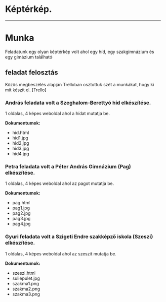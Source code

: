 # Képtérkép.
---------------
# Munka
Feladatunk egy olyan képtérkép volt ahol egy híd, egy szakgimnázium és egy gimázium található

## feladat felosztás
Közös megbeszélés alapján Trelloban osztottuk szét a munkákat, hogy ki mit készít el.
[Trello]

### András feladata volt a Szeghalom-Berettyó híd elkészítése.
1 oldalas, 4 képes weboldal ahol a hídat mutatja be.

**Dokumentumok:**
* hid.html
* hid1.jpg
* hid2.jpg
* hid3.jpg
* hid4.jpg

### Petra feladata volt a Péter András Gimnázium (Pag) elkészítése.
1 oldalas, 4 képes weboldal ahol az pagot mutatja be.

**Dokumentumok:**
* pag.html
* pag1.jpg
* pag2.jpg
* pag3.jpg
* pag4.jpg

### Gyuri feladata volt a Szigeti Endre szakképző iskola (Szeszi) elkészítése.
1 oldalas, 4 képes weboldal ahol az szeszit mutatja be.

**Dokumentumok:**
* szeszi.html
* suliepulet.jpg
* szakma1.png
* szakma2.png
* szakma3.png

